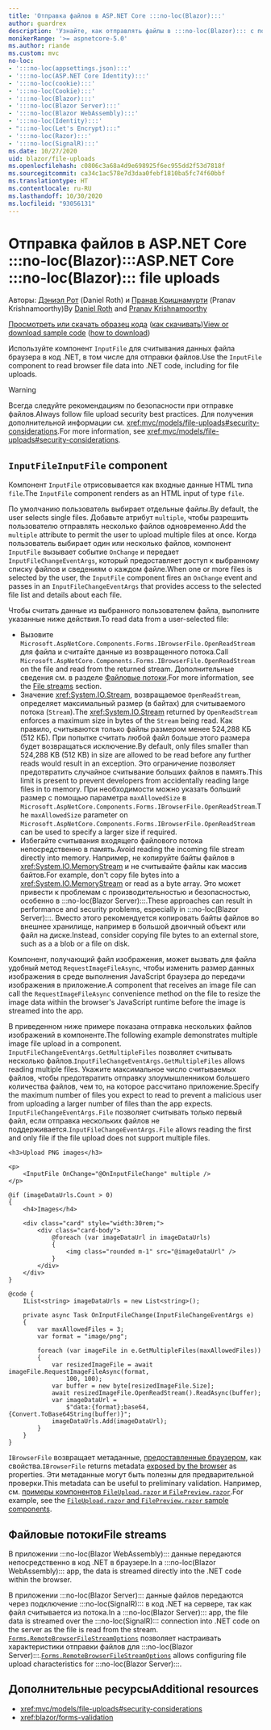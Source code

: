 ```yaml
---
title: 'Отправка файлов в ASP.NET Core :::no-loc(Blazor):::'
author: guardrex
description: 'Узнайте, как отправлять файлы в :::no-loc(Blazor)::: с помощью компонента InputFile.'
monikerRange: '>= aspnetcore-5.0'
ms.author: riande
ms.custom: mvc
no-loc:
- ':::no-loc(appsettings.json):::'
- ':::no-loc(ASP.NET Core Identity):::'
- ':::no-loc(cookie):::'
- ':::no-loc(Cookie):::'
- ':::no-loc(Blazor):::'
- ':::no-loc(Blazor Server):::'
- ':::no-loc(Blazor WebAssembly):::'
- ':::no-loc(Identity):::'
- ":::no-loc(Let's Encrypt):::"
- ':::no-loc(Razor):::'
- ':::no-loc(SignalR):::'
ms.date: 10/27/2020
uid: blazor/file-uploads
ms.openlocfilehash: c0806c3a68a4d9e698925f6ec955dd2f53d7818f
ms.sourcegitcommit: ca34c1ac578e7d3daa0febf1810ba5fc74f60bbf
ms.translationtype: HT
ms.contentlocale: ru-RU
ms.lasthandoff: 10/30/2020
ms.locfileid: "93056131"
---
```

# <a name="aspnet-core-no-locblazor-file-uploads"></a><span data-ttu-id="a44f5-103">Отправка файлов в ASP.NET Core :::no-loc(Blazor):::</span><span class="sxs-lookup"><span data-stu-id="a44f5-103">ASP.NET Core :::no-loc(Blazor)::: file uploads</span></span>

<span data-ttu-id="a44f5-104">Авторы: [Дэниэл Рот](https://github.com/danroth27) (Daniel Roth) и [Пранав Кришнамурти](https://github.com/pranavkm) (Pranav Krishnamoorthy)</span><span class="sxs-lookup"><span data-stu-id="a44f5-104">By [Daniel Roth](https://github.com/danroth27) and [Pranav Krishnamoorthy](https://github.com/pranavkm)</span></span>

<span data-ttu-id="a44f5-105">[Просмотреть или скачать образец кода](https://github.com/dotnet/AspNetCore.Docs/tree/master/aspnetcore/blazor/file-uploads/samples/) ([как скачивать](xref:index#how-to-download-a-sample))</span><span class="sxs-lookup"><span data-stu-id="a44f5-105">[View or download sample code](https://github.com/dotnet/AspNetCore.Docs/tree/master/aspnetcore/blazor/file-uploads/samples/) ([how to download](xref:index#how-to-download-a-sample))</span></span>

<span data-ttu-id="a44f5-106">Используйте компонент `InputFile` для считывания данных файла браузера в код .NET, в том числе для отправки файлов.</span><span class="sxs-lookup"><span data-stu-id="a44f5-106">Use the `InputFile` component to read browser file data into .NET code, including for file uploads.</span></span>

> [!WARNING]
> <span data-ttu-id="a44f5-107">Всегда следуйте рекомендациям по безопасности при отправке файлов.</span><span class="sxs-lookup"><span data-stu-id="a44f5-107">Always follow file upload security best practices.</span></span> <span data-ttu-id="a44f5-108">Для получения дополнительной информации см. <xref:mvc/models/file-uploads#security-considerations>.</span><span class="sxs-lookup"><span data-stu-id="a44f5-108">For more information, see <xref:mvc/models/file-uploads#security-considerations>.</span></span>

## <a name="inputfile-component"></a><span data-ttu-id="a44f5-109">`InputFile`</span><span class="sxs-lookup"><span data-stu-id="a44f5-109">`InputFile` component</span></span>

<span data-ttu-id="a44f5-110">Компонент `InputFile` отрисовывается как входные данные HTML типа `file`.</span><span class="sxs-lookup"><span data-stu-id="a44f5-110">The `InputFile` component renders as an HTML input of type `file`.</span></span>

<span data-ttu-id="a44f5-111">По умолчанию пользователь выбирает отдельные файлы.</span><span class="sxs-lookup"><span data-stu-id="a44f5-111">By default, the user selects single files.</span></span> <span data-ttu-id="a44f5-112">Добавьте атрибут `multiple`, чтобы разрешить пользователю отправлять несколько файлов одновременно.</span><span class="sxs-lookup"><span data-stu-id="a44f5-112">Add the `multiple` attribute to permit the user to upload multiple files at once.</span></span> <span data-ttu-id="a44f5-113">Когда пользователь выбирает один или несколько файлов, компонент `InputFile` вызывает событие `OnChange` и передает `InputFileChangeEventArgs`, который предоставляет доступ к выбранному списку файлов и сведениям о каждом файле.</span><span class="sxs-lookup"><span data-stu-id="a44f5-113">When one or more files is selected by the user, the `InputFile` component fires an `OnChange` event and passes in an `InputFileChangeEventArgs` that provides access to the selected file list and details about each file.</span></span>

<span data-ttu-id="a44f5-114">Чтобы считать данные из выбранного пользователем файла, выполните указанные ниже действия.</span><span class="sxs-lookup"><span data-stu-id="a44f5-114">To read data from a user-selected file:</span></span>

* <span data-ttu-id="a44f5-115">Вызовите `Microsoft.AspNetCore.Components.Forms.IBrowserFile.OpenReadStream` для файла и считайте данные из возвращенного потока.</span><span class="sxs-lookup"><span data-stu-id="a44f5-115">Call `Microsoft.AspNetCore.Components.Forms.IBrowserFile.OpenReadStream` on the file and read from the returned stream.</span></span> <span data-ttu-id="a44f5-116">Дополнительные сведения см. в разделе [Файловые потоки](#file-streams).</span><span class="sxs-lookup"><span data-stu-id="a44f5-116">For more information, see the [File streams](#file-streams) section.</span></span>
* <span data-ttu-id="a44f5-117">Значение <xref:System.IO.Stream>, возвращаемое `OpenReadStream`, определяет максимальный размер (в байтах) для считываемого потока (`Stream`).</span><span class="sxs-lookup"><span data-stu-id="a44f5-117">The <xref:System.IO.Stream> returned by `OpenReadStream` enforces a maximum size in bytes of the `Stream` being read.</span></span> <span data-ttu-id="a44f5-118">Как правило, считываются только файлы размером менее 524,288 КБ (512 КБ). При попытке считать любой файл больше этого размера будет возвращаться исключение.</span><span class="sxs-lookup"><span data-stu-id="a44f5-118">By default, only files smaller than 524,288 KB (512 KB) in size are allowed to be read before any further reads would result in an exception.</span></span> <span data-ttu-id="a44f5-119">Это ограничение позволяет предотвратить случайное считывание больших файлов в память.</span><span class="sxs-lookup"><span data-stu-id="a44f5-119">This limit is present to prevent developers from accidentally reading large files in to memory.</span></span> <span data-ttu-id="a44f5-120">При необходимости можно указать больший размер с помощью параметра `maxAllowedSize` в `Microsoft.AspNetCore.Components.Forms.IBrowserFile.OpenReadStream`.</span><span class="sxs-lookup"><span data-stu-id="a44f5-120">The `maxAllowedSize` parameter on `Microsoft.AspNetCore.Components.Forms.IBrowserFile.OpenReadStream` can be used to specify a larger size if required.</span></span>
* <span data-ttu-id="a44f5-121">Избегайте считывания входящего файлового потока непосредственно в память.</span><span class="sxs-lookup"><span data-stu-id="a44f5-121">Avoid reading the incoming file stream directly into memory.</span></span> <span data-ttu-id="a44f5-122">Например, не копируйте байты файлов в <xref:System.IO.MemoryStream> и не считывайте файлы как массив байтов.</span><span class="sxs-lookup"><span data-stu-id="a44f5-122">For example, don't copy file bytes into a <xref:System.IO.MemoryStream> or read as a byte array.</span></span> <span data-ttu-id="a44f5-123">Это может привести к проблемам с производительностью и безопасностью, особенно в :::no-loc(Blazor Server):::.</span><span class="sxs-lookup"><span data-stu-id="a44f5-123">These approaches can result in performance and security problems, especially in :::no-loc(Blazor Server):::.</span></span> <span data-ttu-id="a44f5-124">Вместо этого рекомендуется копировать байты файлов во внешнее хранилище, например в большой двоичный объект или файл на диске.</span><span class="sxs-lookup"><span data-stu-id="a44f5-124">Instead, consider copying file bytes to an external store, such as a a blob or a file on disk.</span></span>

<span data-ttu-id="a44f5-125">Компонент, получающий файл изображения, может вызвать для файла удобный метод `RequestImageFileAsync`, чтобы изменить размер данных изображения в среде выполнения JavaScript браузера до передачи изображения в приложение.</span><span class="sxs-lookup"><span data-stu-id="a44f5-125">A component that receives an image file can call the `RequestImageFileAsync` convenience method on the file to resize the image data within the browser's JavaScript runtime before the image is streamed into the app.</span></span>

<span data-ttu-id="a44f5-126">В приведенном ниже примере показана отправка нескольких файлов изображений в компоненте.</span><span class="sxs-lookup"><span data-stu-id="a44f5-126">The following example demonstrates multiple image file upload in a component.</span></span> <span data-ttu-id="a44f5-127">`InputFileChangeEventArgs.GetMultipleFiles` позволяет считывать несколько файлов.</span><span class="sxs-lookup"><span data-stu-id="a44f5-127">`InputFileChangeEventArgs.GetMultipleFiles` allows reading multiple files.</span></span> <span data-ttu-id="a44f5-128">Укажите максимальное число считываемых файлов, чтобы предотвратить отправку злоумышленником большего количества файлов, чем то, на которое рассчитано приложение.</span><span class="sxs-lookup"><span data-stu-id="a44f5-128">Specify the maximum number of files you expect to read to prevent a malicious user from uploading a larger number of files than the app expects.</span></span> <span data-ttu-id="a44f5-129">`InputFileChangeEventArgs.File` позволяет считывать только первый файл, если отправка нескольких файлов не поддерживается.</span><span class="sxs-lookup"><span data-stu-id="a44f5-129">`InputFileChangeEventArgs.File` allows reading the first and only file if the file upload does not support multiple files.</span></span>

```razor
<h3>Upload PNG images</h3>

<p>
    <InputFile OnChange="@OnInputFileChange" multiple />
</p>

@if (imageDataUrls.Count > 0)
{
    <h4>Images</h4>

    <div class="card" style="width:30rem;">
        <div class="card-body">
            @foreach (var imageDataUrl in imageDataUrls)
            {
                <img class="rounded m-1" src="@imageDataUrl" />
            }
        </div>
    </div>
}

@code {
    IList<string> imageDataUrls = new List<string>();

    private async Task OnInputFileChange(InputFileChangeEventArgs e)
    {
        var maxAllowedFiles = 3;
        var format = "image/png";

        foreach (var imageFile in e.GetMultipleFiles(maxAllowedFiles))
        {
            var resizedImageFile = await imageFile.RequestImageFileAsync(format, 
                100, 100);
            var buffer = new byte[resizedImageFile.Size];
            await resizedImageFile.OpenReadStream().ReadAsync(buffer);
            var imageDataUrl = 
                $"data:{format};base64,{Convert.ToBase64String(buffer)}";
            imageDataUrls.Add(imageDataUrl);
        }
    }
}
```

<span data-ttu-id="a44f5-130">`IBrowserFile` возвращает метаданные, [предоставленные браузером](https://developer.mozilla.org/docs/Web/API/File#Instance_properties), как свойства.</span><span class="sxs-lookup"><span data-stu-id="a44f5-130">`IBrowserFile` returns metadata [exposed by the browser](https://developer.mozilla.org/docs/Web/API/File#Instance_properties) as properties.</span></span> <span data-ttu-id="a44f5-131">Эти метаданные могут быть полезны для предварительной проверки.</span><span class="sxs-lookup"><span data-stu-id="a44f5-131">This metadata can be useful to preliminary validation.</span></span> <span data-ttu-id="a44f5-132">Например, см. [примеры компонентов `FileUpload.razor` и `FilePreview.razor`](https://github.com/dotnet/AspNetCore.Docs/tree/master/aspnetcore/blazor/file-uploads/samples/).</span><span class="sxs-lookup"><span data-stu-id="a44f5-132">For example, see the [`FileUpload.razor` and `FilePreview.razor` sample components](https://github.com/dotnet/AspNetCore.Docs/tree/master/aspnetcore/blazor/file-uploads/samples/).</span></span>

## <a name="file-streams"></a><span data-ttu-id="a44f5-133">Файловые потоки</span><span class="sxs-lookup"><span data-stu-id="a44f5-133">File streams</span></span>

<span data-ttu-id="a44f5-134">В приложении :::no-loc(Blazor WebAssembly)::: данные передаются непосредственно в код .NET в браузере.</span><span class="sxs-lookup"><span data-stu-id="a44f5-134">In a :::no-loc(Blazor WebAssembly)::: app, the data is streamed directly into the .NET code within the browser.</span></span>

<span data-ttu-id="a44f5-135">В приложении :::no-loc(Blazor Server)::: данные файлов передаются через подключение :::no-loc(SignalR)::: в код .NET на сервере, так как файл считывается из потока.</span><span class="sxs-lookup"><span data-stu-id="a44f5-135">In a :::no-loc(Blazor Server)::: app, the file data is streamed over the :::no-loc(SignalR)::: connection into .NET code on the server as the file is read from the stream.</span></span> <span data-ttu-id="a44f5-136">[`Forms.RemoteBrowserFileStreamOptions`](https://github.com/dotnet/aspnetcore/blob/master/src/Components/Web/src/Forms/InputFile/RemoteBrowserFileStreamOptions.cs) позволяет настраивать характеристики отправки файлов для :::no-loc(Blazor Server):::.</span><span class="sxs-lookup"><span data-stu-id="a44f5-136">[`Forms.RemoteBrowserFileStreamOptions`](https://github.com/dotnet/aspnetcore/blob/master/src/Components/Web/src/Forms/InputFile/RemoteBrowserFileStreamOptions.cs) allows configuring file upload characteristics for :::no-loc(Blazor Server):::.</span></span>

## <a name="additional-resources"></a><span data-ttu-id="a44f5-137">Дополнительные ресурсы</span><span class="sxs-lookup"><span data-stu-id="a44f5-137">Additional resources</span></span>

* <xref:mvc/models/file-uploads#security-considerations>
* <xref:blazor/forms-validation>
